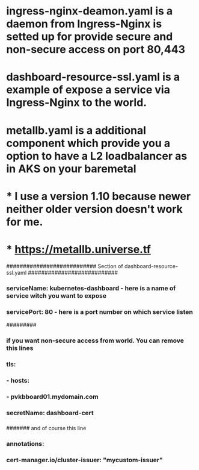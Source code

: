 # ingress-nginx-deamon.yaml is a daemon from Ingress-Nginx is setted up for provide secure and non-secure access on port 80,443
#
# dashboard-resource-ssl.yaml is a example of expose a service via Ingress-Nginx to the world. 
#
# metallb.yaml is a additional component which provide you a option to have a L2 loadbalancer as in AKS on your baremetal
#	* I use a version 1.10 because newer neither older version doesn't work for me.
#	* https://metallb.universe.tf





########################### Section of dashboard-resource-ssl.yaml ###########################
###          serviceName: kubernetes-dashboard - here is a name of service witch you want to expose
###          servicePort: 80 - here is a port number on which service listen
######### 
### if you want non-secure access from world. You can remove this lines
###   tls:
###    - hosts:
###      - pvkbboard01.mydomain.com
###      secretName: dashboard-cert
###
####### and of course this line
###   annotations:
###    cert-manager.io/cluster-issuer: "mycustom-issuer"

